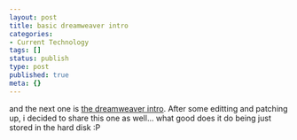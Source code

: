 ```yaml
---
layout: post
title: basic dreamweaver intro
categories:
- Current Technology
tags: []
status: publish
type: post
published: true
meta: {}
---
```

and the next one is <a href="/files/dreamweaver/">the dreamweaver intro</a>. After some editting and patching up, i decided to share this one as well... what good does it do being just stored in the hard disk :P
